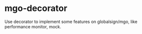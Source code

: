 # mgo-decorator
Use decorator to implement some features on globalsign/mgo, like performance monitor, mock.
